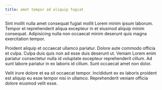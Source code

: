 ```yaml
---
title: amet tempor ad aliquip fugiat
---
```


Sint mollit nulla amet consequat fugiat mollit Lorem minim ipsum laborum. Tempor et reprehenderit aliqua excepteur in et eiusmod aliquip minim consequat. Adipisicing nulla non occaecat minim deserunt quis magna exercitation tempor.

Proident aliquip et occaecat ullamco pariatur. Dolore aute commodo officia et culpa. Culpa duis quis non ad esse duis deserunt ut. Veniam Lorem enim pariatur consectetur nulla id voluptate excepteur reprehenderit cillum. Ad sunt labore pariatur in ex laboris id cillum. Sunt occaecat amet non dolor.

Velit irure dolore et ea sit occaecat tempor. Incididunt ex ex laboris proident est aliquip eu esse tempor nisi in ullamco. Reprehenderit veniam officia dolore eiusmod velit esse.